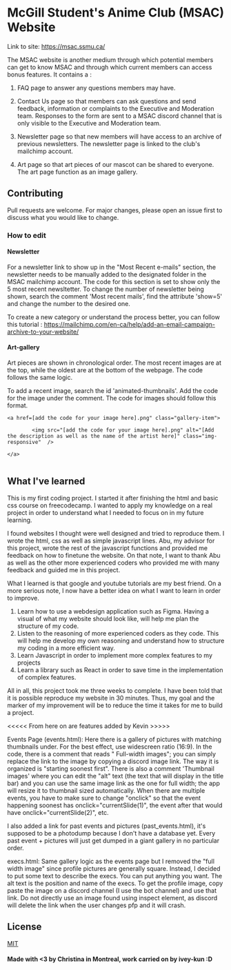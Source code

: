 # McGill Student's Anime Club (MSAC) Website

Link to site: https://msac.ssmu.ca/

The MSAC website is another medium through which potential members can get to know MSAC and through which current members can access bonus features.  It contains a :

1. FAQ page to answer any questions members may have. 

2. Contact Us page so that members can ask questions and send feedback, information or complaints to the Executive and Moderation team. Responses to the form are sent to a MSAC discord channel that is only visible to the Executive and Moderation team. 

3. Newsletter page so that new members will have access to an archive of previous newsletters. The newsletter page is linked to the club's mailchimp account.

4. Art page so that art pieces of our mascot can be shared to everyone. The art page function as an image gallery.




## Contributing
Pull requests are welcome. For major changes, please open an issue first to discuss what you would like to change. 


### How to edit 
#### Newsletter
For a newsletter link to show up in the "Most Recent e-mails" section, the newsletter needs to be manually added to the designated folder in the MSAC mailchimp account. The code for this section is set to show only the 5 most recent newsltetter. To change the number of newsletter being shown, search the comment 'Most recent mails', find the attribute 'show=5' and change the number to the desired one.

To create a new category or understand the process better, you can follow this tutorial : https://mailchimp.com/en-ca/help/add-an-email-campaign-archive-to-your-website/ 


#### Art-gallery
Art pieces are shown in chronological order. The most recent images are at the top, while the oldest are at the bottom of the webpage. The code follows the same logic. 

To add a recent image, search the id 'animated-thumbnails'. Add the code for the image under the comment. The code for images should follow this format. 

```
<a href=[add the code for your image here].png" class="gallery-item">  
        
        <img src="[add the code for your image here].png" alt="[Add the description as well as the name of the artist here]" class="img-responsive"  />
    
</a>  
    
```


## What I've learned 

This is my first coding project. I started it after finishing the html and basic css course on freecodecamp. I wanted to apply my knowledge on a real project in order to understand what I needed to focus on in my future learning.

I found websites I thought were well designed and tried to reproduce them. I wrote the html, css as well as simple javascript lines. Abu, my advisor for this project, wrote the rest of the javascript functions and provided me feedback on how to finetune the website. On that note, I want to thank Abu as well as the other more experienced coders who provided me with many feedback and guided me in this project.  

What I learned is that google and youtube tutorials are my best friend. On a more serious note, I now have a better idea on what I want to learn in order to improve.

1. Learn how to use a webdesign application such as Figma. Having a visual of what my website should look like, will help me plan the structure of my code.
2. Listen to the reasoning of more experienced coders as they code. This will help me develop my own reasoning and understand how to structure my coding in a more efficient way.
3. Learn Javascript in order to implement more complex features to my projects
4. Learn a library such as React in order to save time in the implementation of complex features.

All in all, this project took me three weeks to complete. I have been told that it is possible reproduce my website in 30 minutes. Thus, my goal and the marker of my improvement will be to reduce the time it takes for me to build a project.  

<<<<< From here on are features added by Kevin >>>>>

Events Page (events.html): 
Here there is a gallery of pictures with matching thumbnails under. For the best effect, use widescreen ratio (16:9). In the code, there is a comment that reads " Full-width images"; you can simply replace the link to the image by copying a discord image link. The way it is organized is "starting soonest first". 
There is also a comment 'Thumbnail images' where you can edit the "alt" text (the text that will display in the title bar) and you can use the same image link as the one for full width; the app will resize it to thumbnail sized automatically. 
When there are multiple events, you have to make sure to change "onclick" so that the event happening soonest has onclick="currentSlide(1)", the event after that would have onclick="currentSlide(2)", etc.

I also added a link for past events and pictures (past_events.html), it's supposed to be a photodump because I don't have a database yet. Every past event + pictures will just get dumped in a giant gallery in no particular order. 

execs.html:
Same gallery logic as the events page but I removed the "full width image" since profile pictures are generally square. Instead, I decided to put some text to describe the execs. You can put anything you want. The alt text is the position and name of the execs. To get the profile image, copy paste the image on a discord channel (I use the bot channel) and use that link. Do not directly use an image found using inspect element, as discord will delete the link when the user changes pfp and it will crash.

## License
[MIT](https://choosealicense.com/licenses/mit/)

#### Made with <3 by Christina in Montreal, work carried on by ivey-kun :D
